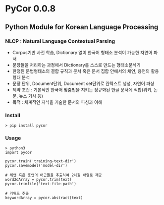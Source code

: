 # PyCor 0.0.8

## Python Module for Korean Language Processing
### NLCP : Natural Language Contextual Parsing
* Corpus기반 사전 학습, Dictionary 없이 한국어 형태소 분석이 가능한 자연어 파서
* 문장들을 처리하는 과정에서 Dictionary를 스스로 만드는 형태소분석기 
* 한정된 문법형태소의 결합 규칙과 문서 혹은 문서 집합 안에서의 체언, 용언의 활용형태 분석
* 문장 단위, Document단위, Document set단위로 컨텍스트 생성, 자연어 파싱
* 제약 조건 : 기본적인 한국어 맞춤법을 지키는 정규화된 한글 문서에 적합(위키, 논문, 뉴스 기사 등)
* 목적 : 체계적인 지식을 기술한 문서의 파싱과 이해


### Install
```
> pip install pycor
```

### Usage
```
> python3
import pycor

pycor.train('training-text-dir')
pycor.savemodel('model-dir')

# 체언 혹은 용언의 어근들을 추출하여 2차원 배열로 제공
word2dArray = pycor.trim(text) 
pycor.trimfile('text-file-path') 

# 키워드 추출
keywordArray = pycor.abstract(text) 

```

